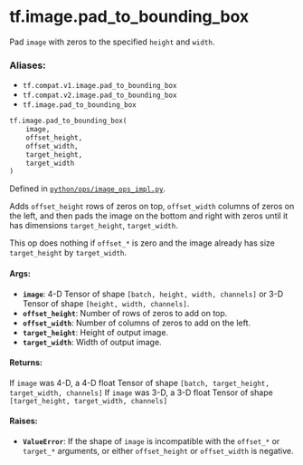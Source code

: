 <div itemscope itemtype="http://developers.google.com/ReferenceObject">
<meta itemprop="name" content="tf.image.pad_to_bounding_box" />
<meta itemprop="path" content="Stable" />
</div>

# tf.image.pad_to_bounding_box

Pad `image` with zeros to the specified `height` and `width`.

### Aliases:

* `tf.compat.v1.image.pad_to_bounding_box`
* `tf.compat.v2.image.pad_to_bounding_box`
* `tf.image.pad_to_bounding_box`

``` python
tf.image.pad_to_bounding_box(
    image,
    offset_height,
    offset_width,
    target_height,
    target_width
)
```



Defined in [`python/ops/image_ops_impl.py`](/code/stable/tensorflow/python/ops/image_ops_impl.py).

<!-- Placeholder for "Used in" -->

Adds `offset_height` rows of zeros on top, `offset_width` columns of
zeros on the left, and then pads the image on the bottom and right
with zeros until it has dimensions `target_height`, `target_width`.

This op does nothing if `offset_*` is zero and the image already has size
`target_height` by `target_width`.

#### Args:


* <b>`image`</b>: 4-D Tensor of shape `[batch, height, width, channels]` or 3-D Tensor
  of shape `[height, width, channels]`.
* <b>`offset_height`</b>: Number of rows of zeros to add on top.
* <b>`offset_width`</b>: Number of columns of zeros to add on the left.
* <b>`target_height`</b>: Height of output image.
* <b>`target_width`</b>: Width of output image.


#### Returns:

If `image` was 4-D, a 4-D float Tensor of shape
`[batch, target_height, target_width, channels]`
If `image` was 3-D, a 3-D float Tensor of shape
`[target_height, target_width, channels]`



#### Raises:


* <b>`ValueError`</b>: If the shape of `image` is incompatible with the `offset_*` or
  `target_*` arguments, or either `offset_height` or `offset_width` is
  negative.